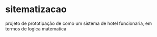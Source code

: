 # sitematizacao
projeto de prototipação de como um sistema de hotel funcionaria, em termos de logica matematica
